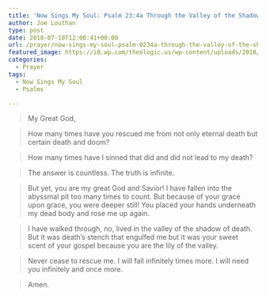 ```yaml
---
title: 'Now Sings My Soul: Psalm 23:4a Through the Valley of the Shadow of Death'
author: Joe Louthan
type: post
date: 2018-07-10T12:00:41+00:00
url: /prayer/now-sings-my-soul-psalm-0234a-through-the-valley-of-the-shadow-of-death/
featured_image: https://i0.wp.com/theologic.us/wp-content/uploads/2018/07/lily-of-the-valley-poisoning.jpg?resize=825%2C510
categories:
  - Prayer
tags:
  - Now Sings My Soul
  - Psalms

---
```

> My Great God,

> How many times have you rescued me from not only eternal death but certain death and doom?

> How many times have I sinned that did and did not lead to my death?

> The answer is countless. The truth is infinite.

> But yet, you are my great God and Savior! I have fallen into the abyssmal pit too many times to count. But because of your grace upon grace, you were deeper still! You placed your hands underneath my dead body and rose me up again.

> I have walked through, no, lived in the valley of the shadow of death. But it was death&#8217;s stench that engulfed me but it was your sweet scent of your gospel because you are the lily of the valley.

> Never cease to rescue me. I will fall infinitely times more. I will need you infinitely and once more.

> Amen.